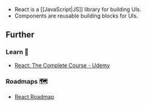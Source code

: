 - React is a [[JavaScript|JS]] library for building UIs.
- Components are reusable building blocks for UIs.


## Further

### Learn 🧠

- [React: The Complete Course - Udemy](https://www.udemy.com/course/react-the-complete-guide-incl-redux/)

### Roadmaps 🗺

- [React Roadmap](https://roadmap.sh/react)